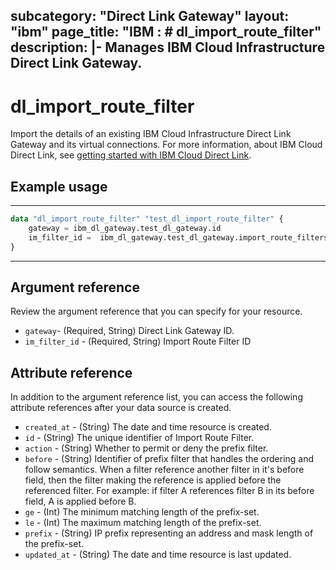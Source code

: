 
subcategory: "Direct Link Gateway"
layout: "ibm"
page_title: "IBM : # dl_import_route_filter"
description: |-
  Manages IBM Cloud Infrastructure Direct Link Gateway.
---

# dl_import_route_filter

Import the details of an existing IBM Cloud Infrastructure Direct Link Gateway and its virtual connections. For more information, about IBM Cloud Direct Link, see [getting started with IBM Cloud Direct Link](https://cloud.ibm.com/docs/dl?topic=dl-get-started-with-ibm-cloud-dl).


## Example usage

---
```terraform
data "dl_import_route_filter" "test_dl_import_route_filter" {
    gateway = ibm_dl_gateway.test_dl_gateway.id
    im_filter_id =  ibm_dl_gateway.test_dl_gateway.import_route_filters[0].im_filter_id
}
```
---
## Argument reference
Review the argument reference that you can specify for your resource. 

- `gateway`- (Required, String) Direct Link Gateway ID.
-  `im_filter_id` - (Required, String) Import Route Filter ID


## Attribute reference
In addition to the argument reference list, you can access the following attribute references after your data source is created.

- `created_at` - (String) The date and time resource is created.
- `id` - (String) The unique identifier of Import Route Filter.
- `action` - (String) Whether to permit or deny the prefix filter.
- `before` - (String) Identifier of prefix filter that handles the ordering and follow semantics. When a filter reference another filter in it's before field, then the filter making the reference is applied before the referenced filter. For example: if filter A references filter B in its before field, A is applied before B.
- `ge` - (Int) The minimum matching length of the prefix-set.
- `le` - (Int) The maximum matching length of the prefix-set.
- `prefix` - (String) IP prefix representing an address and mask length of the prefix-set.
- `updated_at` - (String) The date and time resource is last updated.


